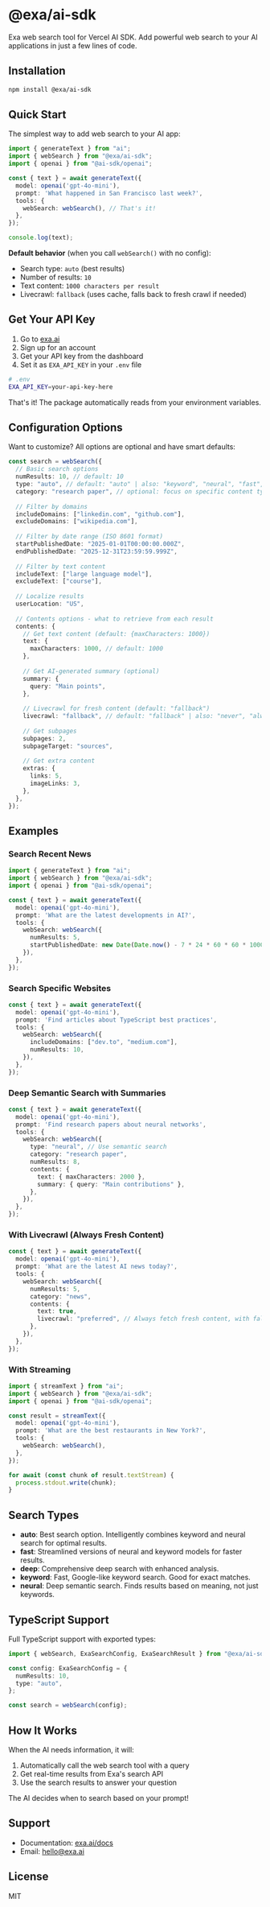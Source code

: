 # @exa/ai-sdk

Exa web search tool for Vercel AI SDK. Add powerful web search to your AI applications in just a few lines of code.

## Installation

```bash
npm install @exa/ai-sdk
```

## Quick Start

The simplest way to add web search to your AI app:

```typescript
import { generateText } from "ai";
import { webSearch } from "@exa/ai-sdk";
import { openai } from "@ai-sdk/openai";

const { text } = await generateText({
  model: openai('gpt-4o-mini'),
  prompt: 'What happened in San Francisco last week?',
  tools: {
    webSearch: webSearch(), // That's it! 
  },
});

console.log(text);
```

**Default behavior** (when you call `webSearch()` with no config):
- Search type: `auto` (best results)
- Number of results: `10`
- Text content: `1000 characters per result`
- Livecrawl: `fallback` (uses cache, falls back to fresh crawl if needed)

## Get Your API Key

1. Go to [exa.ai](https://exa.ai)
2. Sign up for an account
3. Get your API key from the dashboard
4. Set it as `EXA_API_KEY` in your `.env` file

```bash
# .env
EXA_API_KEY=your-api-key-here
```

That's it! The package automatically reads from your environment variables.

## Configuration Options

Want to customize? All options are optional and have smart defaults:

```typescript
const search = webSearch({
  // Basic search options
  numResults: 10, // default: 10
  type: "auto", // default: "auto" | also: "keyword", "neural", "fast", "deep"
  category: "research paper", // optional: focus on specific content types
  
  // Filter by domains
  includeDomains: ["linkedin.com", "github.com"],
  excludeDomains: ["wikipedia.com"],
  
  // Filter by date range (ISO 8601 format)
  startPublishedDate: "2025-01-01T00:00:00.000Z",
  endPublishedDate: "2025-12-31T23:59:59.999Z",
  
  // Filter by text content
  includeText: ["large language model"],
  excludeText: ["course"],
  
  // Localize results
  userLocation: "US",
  
  // Contents options - what to retrieve from each result
  contents: {
    // Get text content (default: {maxCharacters: 1000})
    text: {
      maxCharacters: 1000, // default: 1000
    },
    
    // Get AI-generated summary (optional)
    summary: {
      query: "Main points",
    },
    
    // Livecrawl for fresh content (default: "fallback")
    livecrawl: "fallback", // default: "fallback" | also: "never", "always", "preferred"
    
    // Get subpages
    subpages: 2,
    subpageTarget: "sources",
    
    // Get extra content
    extras: {
      links: 5,
      imageLinks: 3,
    },
  },
});
```

## Examples

### Search Recent News

```typescript
import { generateText } from "ai";
import { webSearch } from "@exa/ai-sdk";
import { openai } from "@ai-sdk/openai";

const { text } = await generateText({
  model: openai('gpt-4o-mini'),
  prompt: 'What are the latest developments in AI?',
  tools: {
    webSearch: webSearch({
      numResults: 5,
      startPublishedDate: new Date(Date.now() - 7 * 24 * 60 * 60 * 1000).toISOString(),
    }),
  },
});
```

### Search Specific Websites

```typescript
const { text } = await generateText({
  model: openai('gpt-4o-mini'),
  prompt: 'Find articles about TypeScript best practices',
  tools: {
    webSearch: webSearch({
      includeDomains: ["dev.to", "medium.com"],
      numResults: 10,
    }),
  },
});
```

### Deep Semantic Search with Summaries

```typescript
const { text } = await generateText({
  model: openai('gpt-4o-mini'),
  prompt: 'Find research papers about neural networks',
  tools: {
    webSearch: webSearch({
      type: "neural", // Use semantic search
      category: "research paper",
      numResults: 8,
      contents: {
        text: { maxCharacters: 2000 },
        summary: { query: "Main contributions" },
      },
    }),
  },
});
```

### With Livecrawl (Always Fresh Content)

```typescript
const { text } = await generateText({
  model: openai('gpt-4o-mini'),
  prompt: 'What are the latest AI news today?',
  tools: {
    webSearch: webSearch({
      numResults: 5,
      category: "news",
      contents: {
        text: true,
        livecrawl: "preferred", // Always fetch fresh content, with fallback on cache
      },
    }),
  },
});
```

### With Streaming

```typescript
import { streamText } from "ai";
import { webSearch } from "@exa/ai-sdk";
import { openai } from "@ai-sdk/openai";

const result = streamText({
  model: openai('gpt-4o-mini'),
  prompt: 'What are the best restaurants in New York?',
  tools: {
    webSearch: webSearch(),
  },
});

for await (const chunk of result.textStream) {
  process.stdout.write(chunk);
}
```

## Search Types

- **auto**: Best search option. Intelligently combines keyword and neural search for optimal results.
- **fast**: Streamlined versions of neural and keyword models for faster results.
- **deep**: Comprehensive deep search with enhanced analysis.
- **keyword**: Fast, Google-like keyword search. Good for exact matches.
- **neural**: Deep semantic search. Finds results based on meaning, not just keywords.

## TypeScript Support

Full TypeScript support with exported types:

```typescript
import { webSearch, ExaSearchConfig, ExaSearchResult } from "@exa/ai-sdk";

const config: ExaSearchConfig = {
  numResults: 10,
  type: "auto",
};

const search = webSearch(config);
```

## How It Works

When the AI needs information, it will:
1. Automatically call the web search tool with a query
2. Get real-time results from Exa's search API
3. Use the search results to answer your question

The AI decides when to search based on your prompt!

## Support

- Documentation: [exa.ai/docs](https://exa.ai/docs)
- Email: hello@exa.ai

## License

MIT

